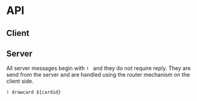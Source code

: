 # API

## Client

## Server

All server messages begin with `! ` and they do not require reply.
They are send from the server and are handled using the router mechanism on the
client side.

`! drawcard ${cardid}`
